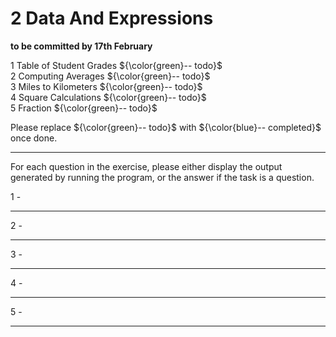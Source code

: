 # 2 Data And Expressions

**to be committed by 17th February**

1 Table of Student Grades   ${\color{green}-- todo}$\
2 Computing Averages               ${\color{green}-- todo}$\
3 Miles to Kilometers   ${\color{green}-- todo}$\
4 Square Calculations   ${\color{green}-- todo}$\
5 Fraction   ${\color{green}-- todo}$

Please replace ${\color{green}-- todo}$ with ${\color{blue}-- completed}$ once done.

---

For each question in the exercise, please either display the output generated by running the program, or the answer if the task is a question.

1 -

---

2 -

---

3 -

---

4 -

---

5 -

---

